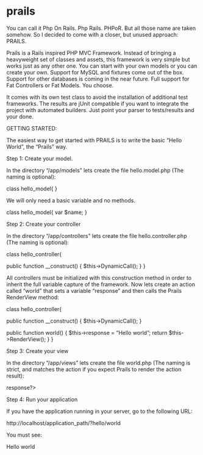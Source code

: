 prails
======

You can call it Php On Rails. Php Rails. PHPoR. But all those name are taken somehow. So I decided to come
with a closer, but unused approach: PRAILS.

Prails is a Rails inspired PHP MVC Framework. Instead of bringing a heavyweight
set of classes and assets, this framework is very simple but works just as any other one.
You can start with your own models or you can create your own. Support for MySQL and fixtures
come out of the box. Support for other databases is coming in the near future. Full
support for Fat Controllers or Fat Models. You choose.

It comes with its own test class to avoid the installation of additional test frameworks. The results
are jUnit compatible if you want to integrate the project with automated builders. Just point your
parser to tests/results and your done. 

GETTING STARTED:

The easiest way to get started with PRAILS is to write the basic “Hello World”, the “Prails” way.

Step 1: Create your model.<br />

In the directory “/app/models” lets create the file hello.model.php (The naming is optional):

class hello_model{
}

We will only need a basic variable and no methods. 

class hello_model{
	var $name;
}

Step 2: Create your controller

In the directory “/app/controllers” lets create the file hello.controller.php (The naming is optional):

class hello_controller{

public function __construct() {
    		$this->DynamicCall();
  	}
}

All controllers must be initialized with this construction method in order to inherit the full variable capture of the framework.
Now lets create an action called “world” that sets a variable “response” and then calls the Prails RenderView method:

class hello_controller{

public function __construct() {
    		$this->DynamicCall();
  	}

public function world() {
    		$this->response = “Hello world”;
return $this->RenderView();
  	}
}

Step 3: Create your view

In the directory “/app/views” lets create the file world.php (The naming is strict, and matches the action if you expect Prails to render the action result):

<html>
<body>
	<? print $this->response?>
</body>
</html>

Step 4: Run your application

If you have the application running in your server, go to the following URL:

http://localhost/application_path/?hello/world

You must see:

Hello world
